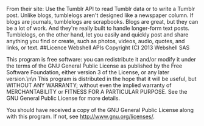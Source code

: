 From their site: Use the Tumblr API to read Tumblr data or to write a Tumblr post. Unlike blogs, tumblelogs aren't designed like a newspaper column. If blogs are journals, tumblelogs are scrapbooks. Blogs are great, but they can be a lot of work. And they're really built to handle longer-form text posts. Tumblelogs, on the other hand, let you easily and quickly post and share anything you find or create, such as photos, videos, audio, quotes, and links, or text.
##Licence
Webshell APIs
Copyright (C) 2013 Webshell SAS

This program is free software: you can redistribute it and/or modify
it under the terms of the GNU General Public License as published by
the Free Software Foundation, either version 3 of the License, or
any later version.\n\n This program is distributed in the hope that it will be useful,
but WITHOUT ANY WARRANTY; without even the implied warranty of
MERCHANTABILITY or FITNESS FOR A PARTICULAR PURPOSE. See the
GNU General Public License for more details.

You should have received a copy of the GNU General Public License
along with this program. If not, see <http://www.gnu.org/licenses/>.

